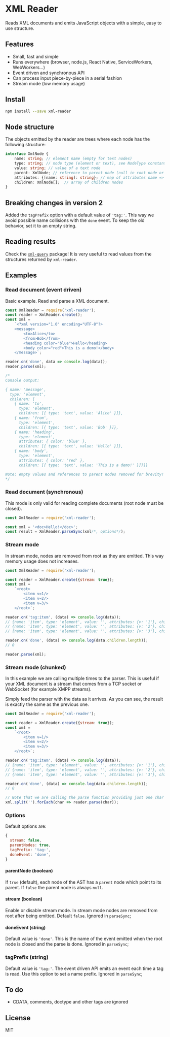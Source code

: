 # XML Reader

Reads XML documents and emits JavaScript objects with a simple, easy to use structure.

## Features

- Small, fast and simple
- Runs everywhere (browser, node.js, React Native, ServiceWorkers, WebWorkers...)
- Event driven and synchronous API
- Can process input piece-by-piece in a serial fashion
- Stream mode (low memory usage)

## Install

```bash
npm install --save xml-reader
```

## Node structure

The objects emitted by the reader are trees where each node has the following structure:

```typescript
interface XmlNode {
    name: string; // element name (empty for text nodes)
    type: string; // node type (element or text), see NodeType constants
    value: string; // value of a text node
    parent: XmlNode; // reference to parent node (null in root node or with parent option set to false)
    attributes: {[name: string]: string}; // map of attributes name => value
    children: XmlNode[];  // array of children nodes
}
```

## Breaking changes in version 2

Added the `tagPrefix` option with a default value of `'tag:'`. This way we avoid possible name collisions with the `done` event.
To keep the old behavior, set it to an empty string.

## Reading results

Check the [`xml-query`](https://github.com/pladaria/xml-query) package! It is very useful to read values from the structures returned by `xml-reader`.

## Examples

### Read document (event driven)

Basic example. Read and parse a XML document.

```javascript
const XmlReader = require('xml-reader');
const reader = XmlReader.create();
const xml =
    `<?xml version="1.0" encoding="UTF-8"?>
    <message>
        <to>Alice</to>
        <from>Bob</from>
        <heading color="blue">Hello</heading>
        <body color="red">This is a demo!</body>
    </message>`;

reader.on('done', data => console.log(data));
reader.parse(xml);

/*
Console output:

{ name: 'message',
  type: 'element',
  children: [
    { name: 'to',
      type: 'element',
      children: [{ type: 'text', value: 'Alice' }]},
    { name: 'from',
      type: 'element',
      children: [{ type: 'text', value: 'Bob' }]},
    { name: 'heading',
      type: 'element',
      attributes: { color: 'blue' },
      children: [{ type: 'text', value: 'Hello' }]},
    { name: 'body',
      type: 'element',
      attributes: { color: 'red' },
      children: [{ type: 'text', value: 'This is a demo!' }]}]}

Note: empty values and references to parent nodes removed for brevity!
*/
```

### Read document (synchronous)

This mode is only valid for reading complete documents (root node must be closed).

```javascript
const XmlReader = require('xml-reader');

const xml = '<doc>Hello!</doc>';
const result = XmlReader.parseSync(xml/*, options*/);
```

### Stream mode

In stream mode, nodes are removed from root as they are emitted. This way memory usage does not increases.

```javascript
const XmlReader = require('xml-reader');

const reader = XmlReader.create({stream: true});
const xml =
    `<root>
        <item v=1/>
        <item v=2/>
        <item v=3/>
    </root>`;

reader.on('tag:item', (data) => console.log(data));
// {name: 'item', type: 'element', value: '', attributes: {v: '1'}, children: []}
// {name: 'item', type: 'element', value: '', attributes: {v: '2'}, children: []}
// {name: 'item', type: 'element', value: '', attributes: {v: '3'}, children: []}

reader.on('done', (data) => console.log(data.children.length));
// 0

reader.parse(xml);
```

### Stream mode (chunked)

In this example we are calling multiple times to the parser. This is useful if your XML document is a stream that comes from a TCP socket or WebSocket (for example XMPP streams).

Simply feed the parser with the data as it arrives. As you can see, the result is exactly the same as the previous one.

```javascript
const XmlReader = require('xml-reader');

const reader = XmlReader.create({stream: true});
const xml =
    `<root>
        <item v=1/>
        <item v=2/>
        <item v=3/>
    </root>`;

reader.on('tag:item', (data) => console.log(data));
// {name: 'item', type: 'element', value: '', attributes: {v: '1'}, children: []}
// {name: 'item', type: 'element', value: '', attributes: {v: '2'}, children: []}
// {name: 'item', type: 'element', value: '', attributes: {v: '3'}, children: []}

reader.on('done', (data) => console.log(data.children.length));
// 0

// Note that we are calling the parse function providing just one char each time
xml.split('').forEach(char => reader.parse(char));
```

### Options

Default options are:

```javascript
{
  stream: false,
  parentNodes: true,
  tagPrefix: 'tag:',
  doneEvent: 'done',
}
```

#### parentNode (boolean)

If `true` (default), each node of the AST has a `parent` node which point to its parent. If `false` the parent node is always `null`.

#### stream (boolean)

Enable or disable stream mode. In stream mode nodes are removed from root after being emitted. Default `false`.
Ignored in `parseSync`;


#### doneEvent (string)

Default value is `'done'`. This is the name of the event emitted when the root node is closed and the parse is done.
Ignored in `parseSync`;

### tagPrefix (string)

Default value is `'tag:'`. The event driven API emits an event each time a tag is read. Use this option to set a name prefix.
Ignored in `parseSync`;

## To do

- CDATA, comments, doctype and other tags are ignored

## License

MIT
